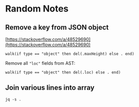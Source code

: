 # Random Notes

## Remove a key from JSON object

[https://stackoverflow.com/a/48529690](https://stackoverflow.com/a/48529690)

```jq
walk(if type == "object" then del(.maxHeight) else . end)
```

Remove all `"loc"` fields from AST:

```jq
walk(if type == "object" then del(.loc) else . end)
```

## Join various lines into array

```jq
jq -s .
```
